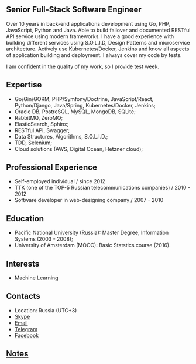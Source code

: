 ## Senior Full-Stack Software Engineer
Over 10 years in back-end applications development using Go, PHP, JavaScript, Python and Java. 
Able to build failover and documented RESTful API service using modern frameworks. I have a good experience with building different services using S.O.L.I.D, 
Design Patterns and microservice architecture. Actively use Kubernetes/Docker, Jenkins and know all aspects of application building and deployment. I always cover my code by tests.

I am confident in the quality of my work, so I provide test week.

## Expertise
- Go/Gin/GORM, PHP/Symfony/Doctrine, JavaScript/React, Python/Django, Java/Spring, Kubernetes/Docker, Jenkins;
- Oracle DB, PostreSQL, MySQL, MongoDB, SQLite;
- RabbitMQ, ZeroMQ;
- ElasticSearch, Sphinx;
- RESTful API, Swagger;
- Data Structures, Algorithms, S.O.L.I.D.;
- TDD, Selenium;
- Cloud solutions (AWS, Digital Ocean, Hetzner cloud);

## Professional Experience
- Self-employed individual / since 2012
- TTK (one of the TOP-5 Russian telecommunications companies) / 2010 - 2012
- Software developer in web-designing company / 2007 - 2010

## Education
- Pacific National University (Russia): Master Degree, Information Systems (2003 - 2008);
- University of Amsterdam (MOOC): Basic Statstics course (2016).

## Interests
- Machine Learning

## Contacts
- Location: Russia (UTC+3)
- [Skype](skype:rustyfog?chat)
- [Email](mailto:OstretsovAA@gmail.com)
- [Telegram](tg://resolve?domain=OstretsovAA)
- [Facebook](https://www.facebook.com/OstretsovArtem)

## [Notes](http://ostretsov.ru/notes/)
